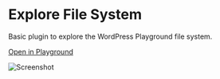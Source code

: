 # Explore File System

Basic plugin to explore the WordPress Playground file system.

[Open in Playground](https://playground.wordpress.net/#{%22landingPage%22:%22/wp-admin/admin.php?page=file-listing-plugin%22,%22steps%22:[{%22step%22:%22login%22,%22username%22:%22admin%22,%22password%22:%22password%22},{%22step%22:%22installPlugin%22,%22pluginZipFile%22:{%22resource%22:%22url%22,%22url%22:%22https://raw.githubusercontent.com/sejas/explore-file-system/trunk/explore-file-system.zip%22}}]})

![Screenshot](https://raw.githubusercontent.com/sejas/explore-file-system/trunk/screenshot.png)
